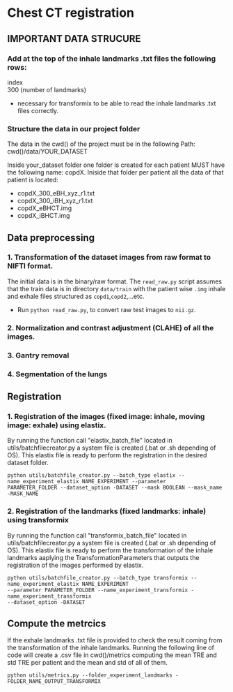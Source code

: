 # Chest CT registration

## IMPORTANT DATA STRUCURE

### Add at the top of the inhale landmarks .txt files the following rows:
index\
300 (number of landmarks)
* necessary for transformix to be able to read the inhale landmarks .txt files correctly.

### Structure the data in our project folder
The data in the cwd() of the project must be in the following Path: cwd()/data/YOUR_DATASET

Inside your_dataset folder one folder is created for each patient MUST have the following name: copdX.
Iniside that folder per patient all the data of that patient is located:
* copdX_300_eBH_xyz_r1.txt
* copdX_300_iBH_xyz_r1.txt
* copdX_eBHCT.img
* copdX_iBHCT.img

## Data preprocessing
### 1. Transformation of the dataset images from raw format to NIFTI format. 
The initial data is in the binary/raw format. The `read_raw.py` script assumes that the train data is in directory `data/train`  with the patient wise `.img` inhale and exhale files structured as `copd1`,`copd2`,...etc.

- Run `python read_raw.py`, to convert raw test images to  `nii.gz`.

### 2. Normalization and contrast adjustment (CLAHE) of all the images.


### 3. Gantry removal


### 4. Segmentation of the lungs


## Registration

### 1. Registration of the images (fixed image: inhale, moving image: exhale) using elastix.
By running the function call "elastix_batch_file" located in utils/batchfilecreator.py
a system file is created (.bat or .sh depending of OS). This elastix file is ready to perform
the registration in the desired dataset folder. 
```
python utils/batchfile_creator.py --batch_type elastix --name_experiment_elastix NAME_EXPERIMENT --parameter
PARAMETER_FOLDER --dataset_option -DATASET --mask BOOLEAN --mask_name -MASK_NAME

```

### 2. Registration of the landmarks (fixed landmarks: inhale) using transformix
By running the function call "transformix_batch_file" located in utils/batchfilecreator.py
a system file is created (.bat or .sh depending of OS). This elastix file is ready to perform
the transformation of the inhale landmarks aaplying the TransformationParameters that outputs the registration of 
the images performed by elastix.
```
python utils/batchfile_creator.py --batch_type transformix --name_experiment_elastix NAME_EXPERIMENT
--parameter PARAMETER_FOLDER --name_experiment_transformix -name_experiment_transformix
--dataset_option -DATASET
```

## Compute the metrcics
If the exhale landmarks .txt file is provided to check the result coming from the transformation of the inhale
landmarks. Running the following line of code will create a .csv file in cwd()/metrics computing the mean TRE and std
TRE per patient and the mean and std of all of them.
```
python utils/metrics.py --folder_experiment_landmarks -FOLDER_NAME_OUTPUT_TRANSFORMIX

```